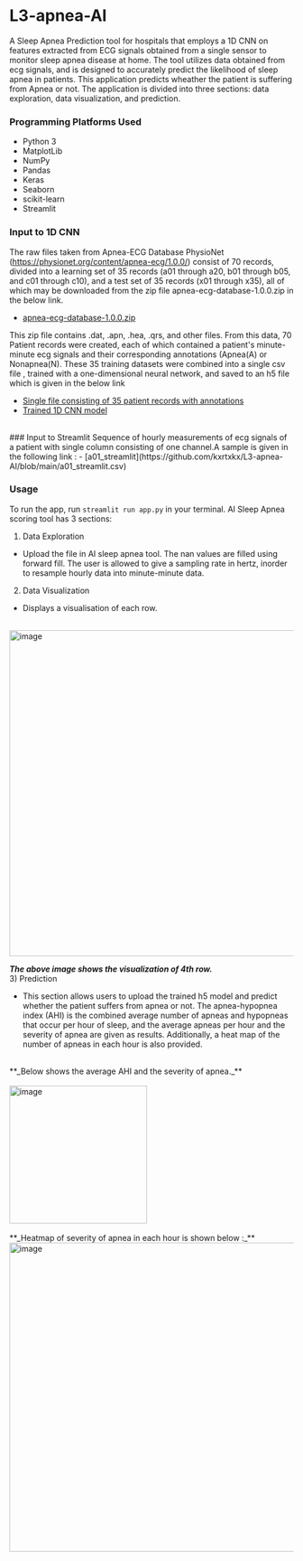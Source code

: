 # L3-apnea-AI

A Sleep Apnea Prediction tool for hospitals that employs a 1D CNN on features extracted from ECG signals obtained from a single sensor to monitor sleep apnea disease at home. The tool utilizes data obtained from ecg signals, and is designed to accurately predict the likelihood of sleep apnea in patients. 
This application predicts wheather the patient is suffering from Apnea or not. The application is divided into three sections: data exploration, data visualization, and prediction.


### Programming Platforms Used
* Python 3
* MatplotLib
* NumPy
* Pandas
* Keras
* Seaborn
* scikit-learn
* Streamlit




### Input to 1D CNN
The raw files taken from Apnea-ECG Database PhysioNet (https://physionet.org/content/apnea-ecg/1.0.0/) consist of 70 records, divided into a learning set of 35 records (a01 through a20, b01 through b05, and c01 through c10), and a test set of 35 records (x01 through x35), all of which may be downloaded from the zip file apnea-ecg-database-1.0.0.zip in the below link.
- [apnea-ecg-database-1.0.0.zip](https://drive.google.com/file/d/1C-4Lu7l4rNwHMGQLqnV0vYkkNeUGgL3T/view?usp=sharing)


This zip file contains .dat, .apn, .hea, .qrs, and other files. From this data, 70 Patient records were created, each of which contained a patient's minute-minute ecg signals and their corresponding annotations (Apnea(A) or Nonapnea(N). These 35 training datasets were combined into a single csv file , trained with a one-dimensional neural network, and saved to an h5 file which is given in the below link


- [Single file consisting of 35 patient records with annotations](https://drive.google.com/file/d/1vIn_bFy7RmMbuSFIkDttiPKK9ph8_MQu/view?usp=sharing)
- [Trained 1D CNN model](https://drive.google.com/file/d/1shoCvp_k-M3-8fFh1MyuaQ0bU2GLp3Xp/view?usp=sharing)
<br>
### Input to Streamlit
Sequence of hourly measurements of ecg signals of a patient with single column consisting of one channel.A sample is given in the following link :
- [a01_streamlit](https://github.com/kxrtxkx/L3-apnea-AI/blob/main/a01_streamlit.csv)


### Usage
To run the app, run `streamlit run app.py` in your terminal.
AI Sleep Apnea scoring tool has 3 sections:
1) Data Exploration
 * Upload the file in AI sleep apnea tool. The nan values are filled using forward fill.
 The user is allowed to give a sampling rate in hertz, inorder to resample hourly data into minute-minute data.
 
2) Data Visualization
* Displays a visualisation of each row.
<br>

  <img width="577" alt="image" src="https://user-images.githubusercontent.com/64926313/220575867-169cdf9f-0cd6-4d7a-8fb3-8d58cce36b57.png">
  
**_The above image shows the visualization of 4th row._**
<br>
3) Prediction
* This section allows users to upload the trained h5 model and predict whether the patient suffers from apnea or not. The apnea-hypopnea index (AHI) is the combined average number of apneas and hypopneas that occur per hour of sleep, and the average apneas per hour and the severity of apnea are given as results. Additionally, a heat map of the number of apneas in each hour is also provided.
<br>
**_Below shows the average AHI and the severity of apnea._**
 <br>
 <br>
  <img width="244" alt="image" src="https://user-images.githubusercontent.com/64926313/220576577-0cc0c499-7e53-4268-b697-043f26ee95f0.png">
 <br>
 <br>
**_Heatmap of severity of apnea in each hour is shown below :_**
<br>
<img width="547" alt="image" src="https://user-images.githubusercontent.com/64926313/220576984-ccabd23f-d710-4a25-a6f6-d1dc05d38c33.png">
  

